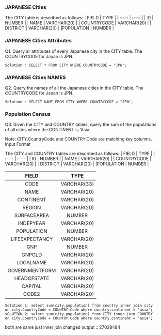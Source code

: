 ### JAPANESE Cities 

The CITY table is described as follows:
| FIELD | TYPE |
| :---: | :---: |
| ID | NUMBER |
| NAME | VARCHAR(20) |
| COUNTRYCODE | VARCHAR(20) |
| DISTRICT | VARCHAR(20) |
|POPULATION | NUMBER |

### JAPANESE Cities Attributes
Q1. Query all attributes of every Japanese city in the CITY table. The COUNTRYCODE for Japan is JPN.

    Solution : SELECT * FROM CITY WHERE COUNTRYCODE = "JPN";
### JAPANESE Cities NAMES
Q2. Query the names of all the Japanese cities in the CITY table. The COUNTRYCODE for Japan is JPN.

    Solution : SELECT NAME FROM CITY WHERE COUNTRYCODE = "JPN";
    
### Population Census
Q3. Given the CITY and COUNTRY tables, query the sum of the populations of all cities where the CONTINENT is 'Asia'.

Note: CITY.CountryCode and COUNTRY.Code are matching key columns.
Input Format

The CITY and COUNTRY tables are described as follows:
| FIELD | TYPE |
| :---: | :---: |
| ID | NUMBER |
| NAME | VARCHAR(20) |
| COUNTRYCODE | VARCHAR(20) |
| DISTRICT | VARCHAR(20) |
|POPULATION | NUMBER |

| FIELD | TYPE |
| :---: | :---: |
| CODE | VARCHAR(33) |
| NAME | VARCHAR(20) |
| CONTINENT | VARCHAR(20) |
| REGION | VARCHAR(20) |
| SURFACEAREA | NUMBER |
| INDEPYEAR | VARCHAR(20) |
|POPULATION | NUMBER |
| LIFEEXPECTANCY | VARCHAR(20) |
|GNP | NUMBER |
| GNPOLD | VARCHAR(20) |
| LOCALNAME | VARCHAR(20) |
| GOVERNMENTFORM | VARCHAR(20) |
| HEADOFSTATE | VARCHAR(20) |
| CAPITAL | VARCHAR(20) |
| CODE2 | VARCHAR(20) |

    Solution 1: select sum(city.population) from country inner join city on city.CountryCode = COUNTRY.Code where country.continent = 'asia'; 
    sOLUTION 2: select sum(city.population) from CITY inner join COUNTRY on city.CountryCode = COUNTRY.Code where country.continent = 'asia';
both are same just inner join changed
    output :: 27028484

    
